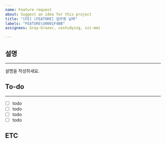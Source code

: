 ```yaml
---
name: Feature request
about: Suggest an idea for this project
title: "[FE] [FEATURE] 업무명 날짜"
labels: "FEATURE\U0001F4BB"
assignees: Gray-Grazer, costudying, zzi-mmi

---
```


## 설명
* * *
설명을 작성하세요.

## To-do
* * *
- [ ] todo
- [ ] todo
- [ ] todo
- [ ] todo

## ETC
